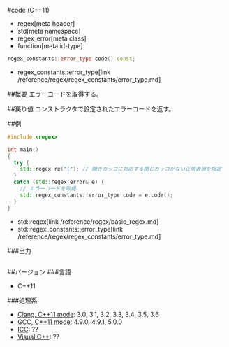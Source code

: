 #code (C++11)
* regex[meta header]
* std[meta namespace]
* regex_error[meta class]
* function[meta id-type]

```cpp
regex_constants::error_type code() const;
```
* regex_constants::error_type[link /reference/regex/regex_constants/error_type.md]

##概要
エラーコードを取得する。


##戻り値
コンストラクタで設定されたエラーコードを返す。


##例
```cpp
#include <regex>

int main()
{
  try {
    std::regex re("("); // 開きカッコに対応する閉じカッコがない正規表現を指定
  }
  catch (std::regex_error& e) {
    // エラーコードを取得
    std::regex_constants::error_type code = e.code();
  }
}
```
* std::regex[link /reference/regex/basic_regex.md]
* std::regex_constants::error_type[link /reference/regex/regex_constants/error_type.md]

###出力
```
```


##バージョン
###言語
- C++11

###処理系
- [Clang, C++11 mode](/implementation.md#clang): 3.0, 3.1, 3.2, 3.3, 3.4, 3.5, 3.6
- [GCC, C++11 mode](/implementation.md#gcc): 4.9.0, 4.9.1, 5.0.0
- [ICC](/implementation.md#icc): ??
- [Visual C++](/implementation.md#visual_cpp): ??
